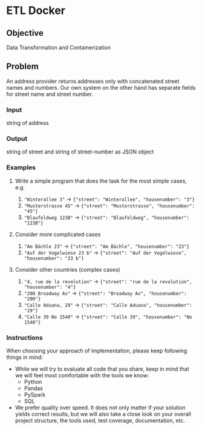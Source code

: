 # ETL Docker

## Objective

Data Transformation and Containerization

## Problem

An address provider returns addresses only with concatenated street names and numbers. Our own system on the other hand has separate fields for street name and street number.

### Input

string of address

### Output

string of street and string of street-number as JSON object

### Examples

1. Write a simple program that does the task for the most simple cases, e.g.
   1. `"Winterallee 3"` -> `{"street": "Winterallee", "housenumber": "3"}`
   1. `"Musterstrasse 45"` -> `{"street": "Musterstrasse", "housenumber": "45"}`
   1. `"Blaufeldweg 123B"` -> `{"street": "Blaufeldweg", "housenumber": "123B"}`

2. Consider more complicated cases
   1. `"Am Bächle 23"` -> `{"street": "Am Bächle", "housenumber": "23"}`
   1. `"Auf der Vogelwiese 23 b"` -> `{"street": "Auf der Vogelwiese", "housenumber": "23 b"}`

3. Consider other countries (complex cases)
   1. `"4, rue de la revolution"` -> `{"street": "rue de la revolution", "housenumber": "4"}`
   1. `"200 Broadway Av"` -> `{"street": "Broadway Av", "housenumber": "200"}`
   1. `"Calle Aduana, 29"` -> `{"street": "Calle Aduana", "housenumber": "29"}`
   1. `"Calle 39 No 1540"` -> `{"street": "Calle 39", "housenumber": "No 1540"}`

### Instructions

When choosing your approach of implementation, please keep following things in mind:

* While we will try to evaluate all code that you share, keep in mind that we will feel most comfortable with the tools we know:
    * Python
    * Pandas
    * PySpark
    * SQL
* We prefer quality over speed. It does not only matter if your solution yields correct results, but we will also take a close look on your overall project structure, the tools used, test coverage, documentation, etc.